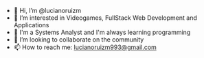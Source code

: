 - 👋 Hi, I’m @lucianoruizm
- 👀 I’m interested in Videogames, FullStack Web Development and Applications
- 🌱 I'm a Systems Analyst and I'm always learning programming
- 💞️ I’m looking to collaborate on the community
- 📫 How to reach me: lucianoruizm993@gmail.com

<!---
lucianoruizm/lucianoruizm is a ✨ special ✨ repository because its `README.md` (this file) appears on your GitHub profile.
You can click the Preview link to take a look at your changes.
--->
